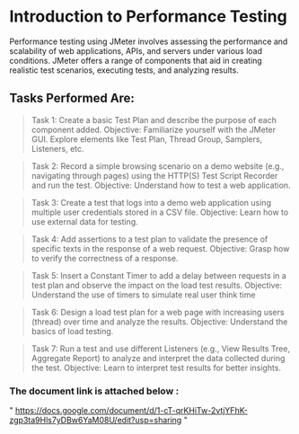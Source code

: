 # Introduction to Performance Testing

Performance testing using JMeter involves assessing the performance and scalability of web applications, 
APIs, and servers under various load conditions. JMeter offers a range of components that aid in 
creating realistic test scenarios, executing tests, and analyzing results. 



## Tasks Performed  Are:

> Task 1: Create a basic Test Plan and describe the purpose of each component added.
> Objective: Familiarize yourself with the JMeter GUI. Explore elements like Test Plan, Thread Group, Samplers, Listeners, etc.

> Task 2: Record a simple browsing scenario on a demo website (e.g., navigating through pages) using the HTTP(S) Test Script Recorder and run the test.
> Objective: Understand how to test a web application.

> Task 3: Create a test that logs into a demo web application using multiple user credentials stored in a CSV file.
> Objective: Learn how to use external data for testing.

> Task 4: Add assertions to a test plan to validate the presence of specific texts in the response of a web request.
> Objective: Grasp how to verify the correctness of a response.

> Task 5: Insert a Constant Timer to add a delay between requests in a test plan and observe the impact on the load test results.
> Objective: Understand the use of timers to simulate real user think time

> Task 6: Design a load test plan for a web page with increasing users (thread) over time and analyze the results.
> Objective: Understand the basics of load testing.

> Task 7: Run a test and use different Listeners (e.g., View Results Tree, Aggregate Report) to analyze and interpret the data collected during the test.
> Objective: Learn to interpret test results for better insights.



### The document link is attached below :
  " https://docs.google.com/document/d/1-cT-qrKHiTw-2vtjYFhK-zgp3ta9Hls7yDBw6YaM08U/edit?usp=sharing "

